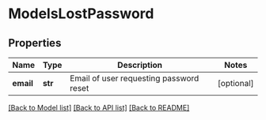 # ModelsLostPassword

## Properties

Name | Type | Description | Notes
------------ | ------------- | ------------- | -------------
**email** | **str** | Email of user requesting password reset | [optional] 

[[Back to Model list]](../README.md#documentation-for-models) [[Back to API list]](../README.md#documentation-for-api-endpoints) [[Back to README]](../README.md)


